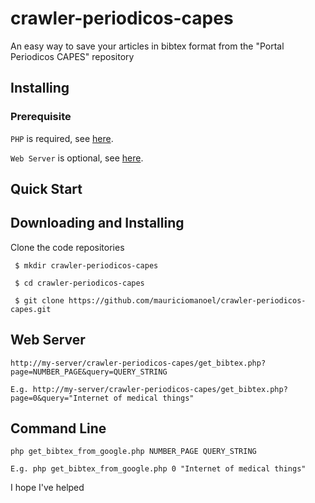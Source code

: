# crawler-periodicos-capes

An easy way to save your articles in bibtex format from the "Portal Periodicos CAPES" repository

## Installing

### Prerequisite

`PHP` is required, see [here](http://php.net/downloads.php).

`Web Server` is optional, see [here](https://www.apachefriends.org/download.html).

## Quick Start

## Downloading and Installing

Clone the code repositories
```
 $ mkdir crawler-periodicos-capes
 
 $ cd crawler-periodicos-capes
 
 $ git clone https://github.com/mauriciomanoel/crawler-periodicos-capes.git
 ```

## Web Server
```
http://my-server/crawler-periodicos-capes/get_bibtex.php?page=NUMBER_PAGE&query=QUERY_STRING

E.g. http://my-server/crawler-periodicos-capes/get_bibtex.php?page=0&query="Internet of medical things"
```

## Command Line
```
php get_bibtex_from_google.php NUMBER_PAGE QUERY_STRING

E.g. php get_bibtex_from_google.php 0 "Internet of medical things"
```

I hope I've helped